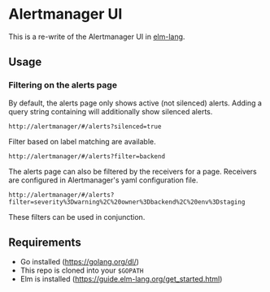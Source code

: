 # Alertmanager UI

This is a re-write of the Alertmanager UI in [elm-lang](http://elm-lang.org/).

## Usage

### Filtering on the alerts page

By default, the alerts page only shows active (not silenced) alerts. Adding a query string containing will additionally show silenced alerts.

```
http://alertmanager/#/alerts?silenced=true
```

Filter based on label matching are available.

```
http://alertmanager/#/alerts?filter=backend
```

The alerts page can also be filtered by the receivers for a page. Receivers are
configured in Alertmanager's yaml configuration file.

```
http://alertmanager/#/alerts?filter=severity%3Dwarning%2C%20owner%3Dbackend%2C%20env%3Dstaging
```

These filters can be used in conjunction.

## Requirements

- Go installed (https://golang.org/dl/)
- This repo is cloned into your `$GOPATH`
- Elm is installed (https://guide.elm-lang.org/get_started.html)
